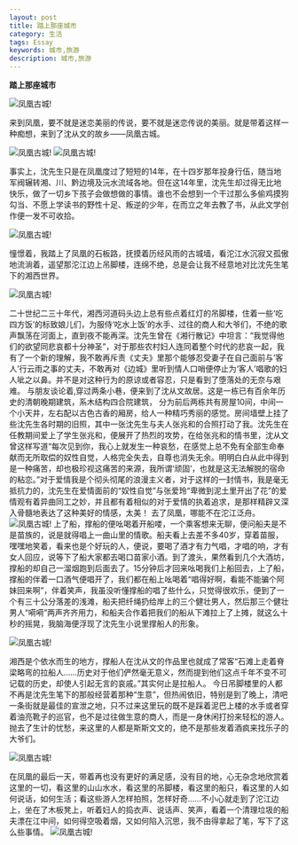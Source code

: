 ```yaml
---
layout: post
title: 踏上那座城市
category: 生活
tags: Essay
keywords: 城市,旅游
description: 城市,旅游
---
```


**踏上那座城市**

![凤凰古城!](https://sevenliao.cn/assets/images/2016105/8.jpg)

来到凤凰，要不就是迷恋美丽的传说，要不就是迷恋传说的美丽。就是带着这样一种痴想，来到了沈从文的故乡——凤凰古城。
  
![凤凰古城!](https://sevenliao.cn/assets/images/2016105/1.jpg) ![凤凰古城!](https://sevenliao.cn/assets/images/2016105/5.jpg)

事实上，沈先生只是在凤凰度过了短短的14年，在十四岁那年投身行伍，随当地军阀辗转湘、川、黔边境及沅水流域各地。但在这14年里，沈先生却过得无比地快乐，做了一切乡下孩子会做想做的事情。谁也不会想到一个干过那么多偷鸡摸狗勾当、不愿上学读书的野性十足、叛逆的少年，在而立之年去教了书，从此文学创作便一发不可收拾。
  
![凤凰古城!](https://sevenliao.cn/assets/images/2016105/6.jpg)

憧憬着，我踏上了凤凰的石板路，抚摸着历经风雨的古城墙，看沱江水沉寂又孤傲地流淌着，遥望那沱江边上吊脚楼，连绵不绝，总是会让我不经意地对比沈先生笔下的湘西世界。

![凤凰古城!](https://sevenliao.cn/assets/images/2016105/3.jpg)

二十世纪二三十年代，湘西河道码头边上总有些点着红灯的吊脚楼，住着一些‘吃四方饭’的标致娘儿们，为服侍‘吃水上饭’的水手、过往的商人和大爷们，不绝的歌声飘荡在河面上，直到夜不能再深。沈先生曾在《湘行散记》中坦言：“我觉得他们的欲望同悲哀都十分神圣”，对于那些农村妇人连同着整个时代的悲哀一起，我有了一个新的理解，我不敢再斥责《丈夫》里那个能够忍受妻子在自己面前与‘客人’行云雨之事的丈夫，不敢再对《边城》里听到情人口哨便停止为‘客人’唱歌的妇人呲之以鼻。并不是对这种行为的原谅或者容忍，只是看到了堕落处的无奈与艰难。
与朋友谈论着,穿过两条小巷，便来到了沈从文故居。这是一栋已有百余年历史的清朝晚期建筑，系木结构四合院建筑， 分为前后两栋共有房屋10间，中间一个小天井，左右配以古色古香的厢房，给人一种精巧秀丽的感觉。房间墙壁上挂了些沈先生各时期的旧照，其中一张沈先生与夫人张兆和的合照打动了我。沈先生在任教期间爱上了学生张兆和，便展开了热烈的攻势，在给张兆和的情书里，沈从文曾这样写道“每次见到你，我心上就发生一种哀愁，在感觉上总不免有全部生命奉献而无所取偿的奴性自觉，人格完全失去，自尊也消失无余。明明白白从此中得到是一种痛苦，却也极珍视这痛苦的来源，我所谓‘顽固’，也就是这无法解脱的宿命的粘恋。”对于爱情我是个彻头彻尾的浪漫主义者，对于这样的一封情书，我是毫无抵抗力的，沈先生在爱情面前的“奴性自觉”与张爱玲“卑微到泥土里开出了花”的爱情观有着异曲同工之妙，并且都有着相似的对于爱情的执着追求，是那样精辟又深入骨髓地表达了这种美好的情感，太美！
去了凤凰，哪能不在沱江泛舟。![凤凰古城!](https://sevenliao.cn/assets/images/2016105/4.jpg) 上了船，撑船的便吆喝着开船喽，一个乘客想来无聊，便问船夫是不是苗族的，说是就得唱上一曲山里的情歌。船夫看上去差不多40岁，穿着苗服，嘿嘿地笑着，看来也是个好玩的人，便说，要喝了酒才有力气唱，才唱的响，才有女人回应，说等下了船大家都去喝口苗家小酒。到了渡头，果然看到几个大酒坊，撑船的却自己一溜烟跑到后面去了。15分钟后才回来吆喝我们上船回去，上了船，撑船的伴着一口酒气便唱开了，我们都在船上吆喝着“唱得好啊，看能不能骗个阿妹回来啊”，伴着笑声，我虽没听懂撑船的唱了些什么，只觉得很欢乐，便到了一个有三十公分落差的浅滩，船夫把纤绳扔给岸上的三个健壮男人，然后那三个健壮男人“嗬嗬”两声齐齐用力，和船夫合作着把我们的船从下滩拉上了上摊，就这么十秒的摇晃，我脑海便浮现了沈先生小说里撑船人的形象。

![凤凰古城!](https://sevenliao.cn/assets/images/2016105/9.jpg)
  
湘西是个依水而生的地方，撑船人在沈从文的作品里也就成了常客“石滩上走着脊梁略弯的拉船人……历史对于他们俨然毫无意义，然而提到他们这点千年不变不可记载的历史，却使人引起无言的哀戚。”其实何止是拉船人。
今日吊脚楼里的人都不再是沈先生笔下的那般经营着那种“生意”，但热闹依旧，特别是到了晚上，清吧一条街就是最佳的宣泄之地，只不过来这里玩的既不是踩着泥巴上楼的水手或者穿着油亮靴子的巡官，也不是过往做生意的商人，而是一身休闲打扮来轻松的游人。抛去了生计的忧愁，来这里的人都是斯斯文文的，绝不是那些发着酒疯来找乐子的大爷们。
 
![凤凰古城!](https://sevenliao.cn/assets/images/2016105/7.jpg)

在凤凰的最后一天，带着再也没有更好的满足感，没有目的地，心无杂念地欣赏着这里的一切，看这里的山山水水，看这里的吊脚楼，看这里的船只，看这里的人如何说话，如何生活；看这些游人怎样拍照，怎样好奇……不小心就走到了沱江边上，坐在了木板凳上，听着妇人的捣衣声、说话声、笑声，看着一个清理垃圾的船夫漂在江中间，如何得空吸着烟，又如何陷入沉思，我不由得拿起了笔，写下了这么些事情。
![凤凰古城!](https://sevenliao.cn/assets/images/2016105/2.jpg)
 





